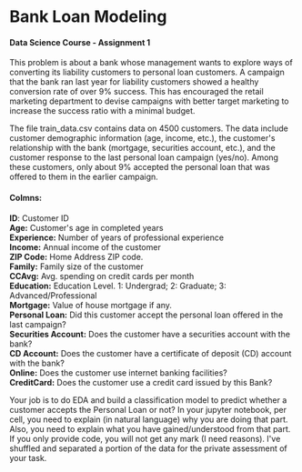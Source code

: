 # Bank Loan Modeling

#### **Data Science Course - Assignment 1** 

This problem is about a bank whose management wants to explore ways of converting its liability customers to personal loan customers. A campaign that the bank ran last year for liability customers showed a healthy conversion rate of over 9% success. This has encouraged the retail marketing department to devise campaigns with better target marketing to increase the success ratio with a minimal budget.

The file train_data.csv contains data on 4500 customers. The data include customer demographic information (age, income, etc.), the customer's relationship with the bank (mortgage, securities account, etc.), and the customer response to the last personal loan campaign (yes/no). Among these customers, only about 9% accepted the personal loan that was offered to them in the earlier campaign.

#### **Colmns:**

**ID**: Customer ID<br>
**Age:** Customer's age in completed years<br>
**Experience:** Number of years of professional experience<br>
**Income:** Annual income of the customer<br>
**ZIP Code:** Home Address ZIP code.<br>
**Family:** Family size of the customer<br>
**CCAvg:** Avg. spending on credit cards per month<br>
**Education:** Education Level. 1: Undergrad; 2: Graduate; 3: Advanced/Professional<br>
**Mortgage:** Value of house mortgage if any. <br>
**Personal Loan:** Did this customer accept the personal loan offered in the last campaign?<br>
**Securities Account:** Does the customer have a securities account with the bank?<br>
**CD Account:** Does the customer have a certificate of deposit (CD) account with the bank?<br>
**Online:** Does the customer use internet banking facilities?<br>
**CreditCard:** Does the customer use a credit card issued by this Bank?<br>

Your job is to do EDA and build a classification model to predict whether a customer accepts the Personal Loan or not? In your jupyter notebook, per cell, you need to explain (in natural language) why you are doing that part. Also, you need to explain what you have gained/understood from that part. If you only provide code, you will not get any mark (I need reasons). I've shuffled and separated a portion of the data for the private assessment of your task.